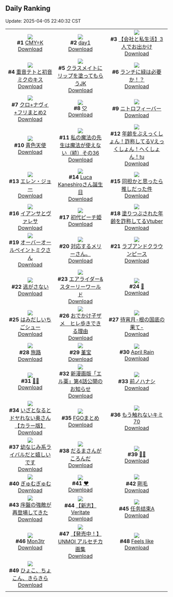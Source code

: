 ## Daily Ranking
Update: 2025-04-05 22:40:32 CST

|      |      |      |
| :----: | :----: | :----: |
| ![](https://i.pixiv.re/c/240x480/img-master/img/2025/04/03/00/00/07/128890907_p0_master1200.jpg)<br>**#1** [CMY=K](https://www.pixiv.net/artworks/128890907)<br>[Download](https://i.pixiv.re/img-original/img/2025/04/03/00/00/07/128890907_p0.png) | ![](https://i.pixiv.re/c/240x480/img-master/img/2025/04/03/01/53/30/128894942_p0_master1200.jpg)<br>**#2** [day1](https://www.pixiv.net/artworks/128894942)<br>[Download](https://i.pixiv.re/img-original/img/2025/04/03/01/53/30/128894942_p0.jpg) | ![](https://i.pixiv.re/c/240x480/img-master/img/2025/04/04/12/00/17/128938029_p0_master1200.jpg)<br>**#3** [【会社と私生活】3人でお出かけ](https://www.pixiv.net/artworks/128938029)<br>[Download](https://i.pixiv.re/img-original/img/2025/04/04/12/00/17/128938029_p0.jpg) |
| ![](https://i.pixiv.re/c/240x480/img-master/img/2025/04/03/00/00/05/128890892_p0_master1200.jpg)<br>**#4** [重音テトと初音ミクのキス](https://www.pixiv.net/artworks/128890892)<br>[Download](https://i.pixiv.re/img-original/img/2025/04/03/00/00/05/128890892_p0.jpg) | ![](https://i.pixiv.re/c/240x480/img-master/img/2025/04/03/21/26/49/128918696_p0_master1200.jpg)<br>**#5** [クラスメイトにリップを塗ってもらうJK](https://www.pixiv.net/artworks/128918696)<br>[Download](https://i.pixiv.re/img-original/img/2025/04/03/21/26/49/128918696_p0.jpg) | ![](https://i.pixiv.re/c/240x480/img-master/img/2025/04/04/07/30/02/128933696_p0_master1200.jpg)<br>**#6** [ランチに緑は必要か！？](https://www.pixiv.net/artworks/128933696)<br>[Download](https://i.pixiv.re/img-original/img/2025/04/04/07/30/02/128933696_p0.jpg) |
| ![](https://i.pixiv.re/c/240x480/img-master/img/2025/04/04/00/00/44/128925048_p0_master1200.jpg)<br>**#7** [クロ+ナヴィ+フリまとめ2](https://www.pixiv.net/artworks/128925048)<br>[Download](https://i.pixiv.re/img-original/img/2025/04/04/00/00/44/128925048_p0.jpg) | ![](https://i.pixiv.re/c/240x480/img-master/img/2025/04/04/01/11/35/128927675_p0_master1200.jpg)<br>**#8** [♡](https://www.pixiv.net/artworks/128927675)<br>[Download](https://i.pixiv.re/img-original/img/2025/04/04/01/11/35/128927675_p0.jpg) | ![](https://i.pixiv.re/c/240x480/img-master/img/2025/04/04/00/00/13/128924879_p0_master1200.jpg)<br>**#9** [ニトロフィーバー](https://www.pixiv.net/artworks/128924879)<br>[Download](https://i.pixiv.re/img-original/img/2025/04/04/00/00/13/128924879_p0.jpg) |
| ![](https://i.pixiv.re/c/240x480/img-master/img/2025/04/04/20/12/35/128950311_p0_master1200.jpg)<br>**#10** [青色天使](https://www.pixiv.net/artworks/128950311)<br>[Download](https://i.pixiv.re/img-original/img/2025/04/04/20/12/35/128950311_p0.jpg) | ![](https://i.pixiv.re/c/240x480/img-master/img/2025/04/03/00/00/41/128891115_p0_master1200.jpg)<br>**#11** [私の魔法の先生は魔法が使えない（続）その36](https://www.pixiv.net/artworks/128891115)<br>[Download](https://i.pixiv.re/img-original/img/2025/04/03/00/00/41/128891115_p0.jpg) | ![](https://i.pixiv.re/c/240x480/img-master/img/2025/04/03/21/13/56/128918224_p0_master1200.jpg)<br>**#12** [年齢をぶえっくしょん！詐称してるVえっくしょん！へくしょん！tu](https://www.pixiv.net/artworks/128918224)<br>[Download](https://i.pixiv.re/img-original/img/2025/04/03/21/13/56/128918224_p0.png) |
| ![](https://i.pixiv.re/c/240x480/img-master/img/2025/04/03/00/30/03/128892471_p0_master1200.jpg)<br>**#13** [エレン・ジョー](https://www.pixiv.net/artworks/128892471)<br>[Download](https://i.pixiv.re/img-original/img/2025/04/03/00/30/03/128892471_p0.jpg) | ![](https://i.pixiv.re/c/240x480/img-master/img/2025/04/03/21/35/36/128919066_p0_master1200.jpg)<br>**#14** [Luca Kaneshiroさん誕生日](https://www.pixiv.net/artworks/128919066)<br>[Download](https://i.pixiv.re/img-original/img/2025/04/03/21/35/36/128919066_p0.jpg) | ![](https://i.pixiv.re/c/240x480/img-master/img/2025/04/04/00/00/07/128924827_p0_master1200.jpg)<br>**#15** [同担かと思ったら推しだった件](https://www.pixiv.net/artworks/128924827)<br>[Download](https://i.pixiv.re/img-original/img/2025/04/04/00/00/07/128924827_p0.png) |
| ![](https://i.pixiv.re/c/240x480/img-master/img/2025/04/03/01/20/14/128894133_p0_master1200.jpg)<br>**#16** [イアンサとヴァレサ](https://www.pixiv.net/artworks/128894133)<br>[Download](https://i.pixiv.re/img-original/img/2025/04/03/01/20/14/128894133_p0.jpg) | ![](https://i.pixiv.re/c/240x480/img-master/img/2025/04/03/01/20/24/128894143_p0_master1200.jpg)<br>**#17** [初代ピーチ姫](https://www.pixiv.net/artworks/128894143)<br>[Download](https://i.pixiv.re/img-original/img/2025/04/03/01/20/24/128894143_p0.png) | ![](https://i.pixiv.re/c/240x480/img-master/img/2025/04/04/21/07/17/128952479_p0_master1200.jpg)<br>**#18** [塗りつぶされた年齢を詐称してるVtuber](https://www.pixiv.net/artworks/128952479)<br>[Download](https://i.pixiv.re/img-original/img/2025/04/04/21/07/17/128952479_p0.png) |
| ![](https://i.pixiv.re/c/240x480/img-master/img/2025/04/03/00/26/58/128892342_p0_master1200.jpg)<br>**#19** [オーバーオールペイントミクさん](https://www.pixiv.net/artworks/128892342)<br>[Download](https://i.pixiv.re/img-original/img/2025/04/03/00/26/58/128892342_p0.jpg) | ![](https://i.pixiv.re/c/240x480/img-master/img/2025/04/03/02/53/53/128896080_p0_master1200.jpg)<br>**#20** [対応するメリーさん。](https://www.pixiv.net/artworks/128896080)<br>[Download](https://i.pixiv.re/img-original/img/2025/04/03/02/53/53/128896080_p0.jpg) | ![](https://i.pixiv.re/c/240x480/img-master/img/2025/04/04/00/00/16/128924907_p0_master1200.jpg)<br>**#21** [ラブアンドクラウンピース](https://www.pixiv.net/artworks/128924907)<br>[Download](https://i.pixiv.re/img-original/img/2025/04/04/00/00/16/128924907_p0.jpg) |
| ![](https://i.pixiv.re/c/240x480/img-master/img/2025/04/03/20/57/03/128917525_p0_master1200.jpg)<br>**#22** [逃がさない](https://www.pixiv.net/artworks/128917525)<br>[Download](https://i.pixiv.re/img-original/img/2025/04/03/20/57/03/128917525_p0.jpg) | ![](https://i.pixiv.re/c/240x480/img-master/img/2025/04/03/21/40/21/128919267_p0_master1200.jpg)<br>**#23** [エアライダー&スターリーワールド](https://www.pixiv.net/artworks/128919267)<br>[Download](https://i.pixiv.re/img-original/img/2025/04/03/21/40/21/128919267_p0.jpg) | ![](https://i.pixiv.re/c/240x480/img-master/img/2025/04/03/02/49/29/128896058_p0_master1200.jpg)<br>**#24** [👖](https://www.pixiv.net/artworks/128896058)<br>[Download](https://i.pixiv.re/img-original/img/2025/04/03/02/49/29/128896058_p0.png) |
| ![](https://i.pixiv.re/c/240x480/img-master/img/2025/04/04/20/30/01/128950951_p0_master1200.jpg)<br>**#25** [はみだしいちごシュー](https://www.pixiv.net/artworks/128950951)<br>[Download](https://i.pixiv.re/img-original/img/2025/04/04/20/30/01/128950951_p0.png) | ![](https://i.pixiv.re/c/240x480/img-master/img/2025/04/04/11/22/42/128937220_p0_master1200.jpg)<br>**#26** [おでかけ子ザメ　ヒレ歩きできる理由](https://www.pixiv.net/artworks/128937220)<br>[Download](https://i.pixiv.re/img-original/img/2025/04/04/11/22/42/128937220_p0.jpg) | ![](https://i.pixiv.re/c/240x480/img-master/img/2025/04/04/00/00/09/128924851_p0_master1200.jpg)<br>**#27** [待宵月-根の国底の果て-](https://www.pixiv.net/artworks/128924851)<br>[Download](https://i.pixiv.re/img-original/img/2025/04/04/00/00/09/128924851_p0.jpg) |
| ![](https://i.pixiv.re/c/240x480/img-master/img/2025/04/03/00/00/07/128890915_p0_master1200.jpg)<br>**#28** [旅路](https://www.pixiv.net/artworks/128890915)<br>[Download](https://i.pixiv.re/img-original/img/2025/04/03/00/00/07/128890915_p0.jpg) | ![](https://i.pixiv.re/c/240x480/img-master/img/2025/04/04/13/41/48/128940025_p0_master1200.jpg)<br>**#29** [堇宝](https://www.pixiv.net/artworks/128940025)<br>[Download](https://i.pixiv.re/img-original/img/2025/04/04/13/41/48/128940025_p0.jpg) | ![](https://i.pixiv.re/c/240x480/img-master/img/2025/04/04/16/44/54/128943768_p0_master1200.jpg)<br>**#30** [April Rain](https://www.pixiv.net/artworks/128943768)<br>[Download](https://i.pixiv.re/img-original/img/2025/04/04/16/44/54/128943768_p0.png) |
| ![](https://i.pixiv.re/c/240x480/img-master/img/2025/04/04/00/00/11/128924864_p0_master1200.jpg)<br>**#31** [🩵🩶](https://www.pixiv.net/artworks/128924864)<br>[Download](https://i.pixiv.re/img-original/img/2025/04/04/00/00/11/128924864_p0.png) | ![](https://i.pixiv.re/c/240x480/img-master/img/2025/04/04/11/52/12/128937779_p0_master1200.jpg)<br>**#32** [新漫画版「エル薬」第4話公開のお知らせ](https://www.pixiv.net/artworks/128937779)<br>[Download](https://i.pixiv.re/img-original/img/2025/04/04/11/52/12/128937779_p0.png) | ![](https://i.pixiv.re/c/240x480/img-master/img/2025/04/04/00/30/02/128926265_p0_master1200.jpg)<br>**#33** [前ノハナシ](https://www.pixiv.net/artworks/128926265)<br>[Download](https://i.pixiv.re/img-original/img/2025/04/04/00/30/02/128926265_p0.jpg) |
| ![](https://i.pixiv.re/c/240x480/img-master/img/2025/04/03/00/03/17/128891371_p0_master1200.jpg)<br>**#34** [いざとなるとドヤれない奥さん【カラー版】](https://www.pixiv.net/artworks/128891371)<br>[Download](https://i.pixiv.re/img-original/img/2025/04/03/00/03/17/128891371_p0.jpg) | ![](https://i.pixiv.re/c/240x480/img-master/img/2025/04/03/00/01/20/128891222_p0_master1200.jpg)<br>**#35** [FGOまとめ](https://www.pixiv.net/artworks/128891222)<br>[Download](https://i.pixiv.re/img-original/img/2025/04/03/00/01/20/128891222_p0.png) | ![](https://i.pixiv.re/c/240x480/img-master/img/2025/04/03/14/15/17/128906858_p0_master1200.jpg)<br>**#36** [もう触れないキミ70](https://www.pixiv.net/artworks/128906858)<br>[Download](https://i.pixiv.re/img-original/img/2025/04/03/14/15/17/128906858_p0.jpg) |
| ![](https://i.pixiv.re/c/240x480/img-master/img/2025/04/03/18/14/47/128912239_p0_master1200.jpg)<br>**#37** [幼なじみ系ライバルだと嬉しいです](https://www.pixiv.net/artworks/128912239)<br>[Download](https://i.pixiv.re/img-original/img/2025/04/03/18/14/47/128912239_p0.jpg) | ![](https://i.pixiv.re/c/240x480/img-master/img/2025/04/04/07/04/08/128933326_p0_master1200.jpg)<br>**#38** [だるまさんがころんだ](https://www.pixiv.net/artworks/128933326)<br>[Download](https://i.pixiv.re/img-original/img/2025/04/04/07/04/08/128933326_p0.jpg) | ![](https://i.pixiv.re/c/240x480/img-master/img/2025/04/04/00/00/12/128924866_p0_master1200.jpg)<br>**#39** [🌸🤍](https://www.pixiv.net/artworks/128924866)<br>[Download](https://i.pixiv.re/img-original/img/2025/04/04/00/00/12/128924866_p0.jpg) |
| ![](https://i.pixiv.re/c/240x480/img-master/img/2025/04/03/20/45/58/128917173_p0_master1200.jpg)<br>**#40** [ぎゅむぎゅむ](https://www.pixiv.net/artworks/128917173)<br>[Download](https://i.pixiv.re/img-original/img/2025/04/03/20/45/58/128917173_p0.jpg) | ![](https://i.pixiv.re/c/240x480/img-master/img/2025/04/03/00/00/05/128890889_p0_master1200.jpg)<br>**#41** [❤](https://www.pixiv.net/artworks/128890889)<br>[Download](https://i.pixiv.re/img-original/img/2025/04/03/00/00/05/128890889_p0.jpg) | ![](https://i.pixiv.re/c/240x480/img-master/img/2025/04/03/05/44/12/128898408_p0_master1200.jpg)<br>**#42** [剛毛](https://www.pixiv.net/artworks/128898408)<br>[Download](https://i.pixiv.re/img-original/img/2025/04/03/05/44/12/128898408_p0.png) |
| ![](https://i.pixiv.re/c/240x480/img-master/img/2025/04/03/15/08/56/128907849_p0_master1200.jpg)<br>**#43** [序盤の強敵が再登場してきた](https://www.pixiv.net/artworks/128907849)<br>[Download](https://i.pixiv.re/img-original/img/2025/04/03/15/08/56/128907849_p0.jpg) | ![](https://i.pixiv.re/c/240x480/img-master/img/2025/04/04/18/30/28/128946702_p0_master1200.jpg)<br>**#44** [【新志】Veritate](https://www.pixiv.net/artworks/128946702)<br>[Download](https://i.pixiv.re/img-original/img/2025/04/04/18/30/28/128946702_p0.png) | ![](https://i.pixiv.re/c/240x480/img-master/img/2025/04/03/19/00/08/128913563_p0_master1200.jpg)<br>**#45** [任务结束A](https://www.pixiv.net/artworks/128913563)<br>[Download](https://i.pixiv.re/img-original/img/2025/04/03/19/00/08/128913563_p0.jpg) |
| ![](https://i.pixiv.re/c/240x480/img-master/img/2025/04/03/13/25/46/128905928_p0_master1200.jpg)<br>**#46** [Mon3tr](https://www.pixiv.net/artworks/128905928)<br>[Download](https://i.pixiv.re/img-original/img/2025/04/03/13/25/46/128905928_p0.jpg) | ![](https://i.pixiv.re/c/240x480/img-master/img/2025/04/04/19/02/57/128947809_p0_master1200.jpg)<br>**#47** [【発売中！】UNMOI アルセチカ画集](https://www.pixiv.net/artworks/128947809)<br>[Download](https://i.pixiv.re/img-original/img/2025/04/04/19/02/57/128947809_p0.jpg) | ![](https://i.pixiv.re/c/240x480/img-master/img/2025/04/04/09/51/50/128906940_p0_master1200.jpg)<br>**#48** [Feels like](https://www.pixiv.net/artworks/128906940)<br>[Download](https://i.pixiv.re/img-original/img/2025/04/04/09/51/50/128906940_p0.png) |
| ![](https://i.pixiv.re/c/240x480/img-master/img/2025/04/03/11/46/41/128903932_p0_master1200.jpg)<br>**#49** [ひょこ、ちょこん、きらきら](https://www.pixiv.net/artworks/128903932)<br>[Download](https://i.pixiv.re/img-original/img/2025/04/03/11/46/41/128903932_p0.jpg) |
|      |      |
